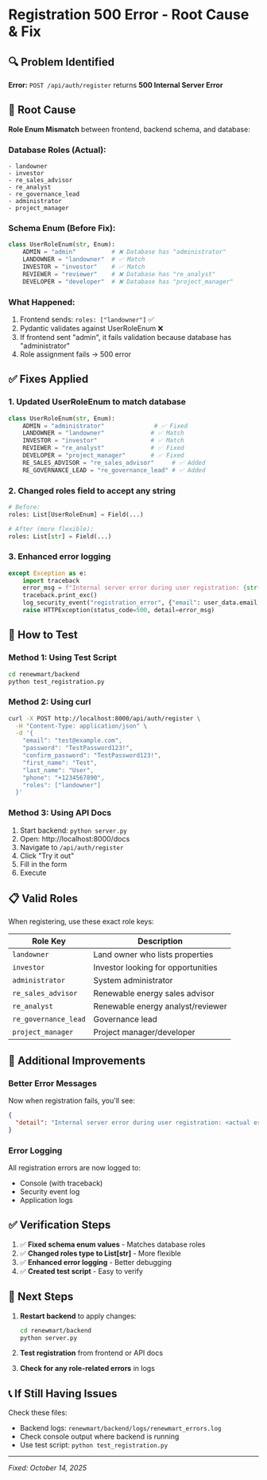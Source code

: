 # Registration 500 Error - Root Cause & Fix

## 🔍 Problem Identified

**Error:** `POST /api/auth/register` returns **500 Internal Server Error**

## 🎯 Root Cause

**Role Enum Mismatch** between frontend, backend schema, and database:

### Database Roles (Actual):
```
- landowner
- investor
- re_sales_advisor
- re_analyst
- re_governance_lead
- administrator
- project_manager
```

### Schema Enum (Before Fix):
```python
class UserRoleEnum(str, Enum):
    ADMIN = "admin"          # ❌ Database has "administrator"
    LANDOWNER = "landowner"  # ✅ Match
    INVESTOR = "investor"    # ✅ Match
    REVIEWER = "reviewer"    # ❌ Database has "re_analyst"
    DEVELOPER = "developer"  # ❌ Database has "project_manager"
```

### What Happened:
1. Frontend sends: `roles: ["landowner"]` ✅
2. Pydantic validates against UserRoleEnum ❌
3. If frontend sent "admin", it fails validation because database has "administrator"
4. Role assignment fails → 500 error

## ✅ Fixes Applied

### 1. Updated UserRoleEnum to match database
```python
class UserRoleEnum(str, Enum):
    ADMIN = "administrator"              # ✅ Fixed
    LANDOWNER = "landowner"             # ✅ Match
    INVESTOR = "investor"               # ✅ Match
    REVIEWER = "re_analyst"             # ✅ Fixed
    DEVELOPER = "project_manager"       # ✅ Fixed
    RE_SALES_ADVISOR = "re_sales_advisor"     # ✅ Added
    RE_GOVERNANCE_LEAD = "re_governance_lead" # ✅ Added
```

### 2. Changed roles field to accept any string
```python
# Before:
roles: List[UserRoleEnum] = Field(...)

# After (more flexible):
roles: List[str] = Field(...)
```

### 3. Enhanced error logging
```python
except Exception as e:
    import traceback
    error_msg = f"Internal server error during user registration: {str(e)}"
    traceback.print_exc()
    log_security_event("registration_error", {"email": user_data.email, "error": str(e)})
    raise HTTPException(status_code=500, detail=error_msg)
```

## 🚀 How to Test

### Method 1: Using Test Script
```bash
cd renewmart/backend
python test_registration.py
```

### Method 2: Using curl
```bash
curl -X POST http://localhost:8000/api/auth/register \
  -H "Content-Type: application/json" \
  -d '{
    "email": "test@example.com",
    "password": "TestPassword123!",
    "confirm_password": "TestPassword123!",
    "first_name": "Test",
    "last_name": "User",
    "phone": "+1234567890",
    "roles": ["landowner"]
  }'
```

### Method 3: Using API Docs
1. Start backend: `python server.py`
2. Open: http://localhost:8000/docs
3. Navigate to `/api/auth/register`
4. Click "Try it out"
5. Fill in the form
6. Execute

## 📋 Valid Roles

When registering, use these exact role keys:

| Role Key | Description |
|----------|-------------|
| `landowner` | Land owner who lists properties |
| `investor` | Investor looking for opportunities |
| `administrator` | System administrator |
| `re_sales_advisor` | Renewable energy sales advisor |
| `re_analyst` | Renewable energy analyst/reviewer |
| `re_governance_lead` | Governance lead |
| `project_manager` | Project manager/developer |

## 🔧 Additional Improvements

### Better Error Messages
Now when registration fails, you'll see:
```json
{
  "detail": "Internal server error during user registration: <actual error>"
}
```

### Error Logging
All registration errors are now logged to:
- Console (with traceback)
- Security event log
- Application logs

## ✅ Verification Steps

1. ✅ **Fixed schema enum values** - Matches database roles
2. ✅ **Changed roles type to List[str]** - More flexible
3. ✅ **Enhanced error logging** - Better debugging
4. ✅ **Created test script** - Easy to verify

## 🎯 Next Steps

1. **Restart backend** to apply changes:
   ```bash
   cd renewmart/backend
   python server.py
   ```

2. **Test registration** from frontend or API docs

3. **Check for any role-related errors** in logs

## 📞 If Still Having Issues

Check these files:
- Backend logs: `renewmart/backend/logs/renewmart_errors.log`
- Check console output where backend is running
- Use test script: `python test_registration.py`

---

*Fixed: October 14, 2025*

